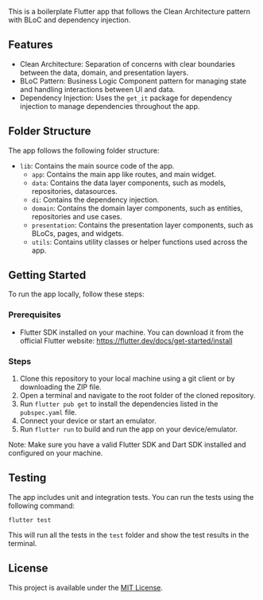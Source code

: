 This is a boilerplate Flutter app that follows the Clean Architecture pattern with BLoC and dependency injection.

## Features

- Clean Architecture: Separation of concerns with clear boundaries between the data, domain, and presentation layers.
- BLoC Pattern: Business Logic Component pattern for managing state and handling interactions between UI and data.
- Dependency Injection: Uses the `get_it` package for dependency injection to manage dependencies throughout the app.

## Folder Structure

The app follows the following folder structure:

- `lib`: Contains the main source code of the app.
  - `app`: Contains the main app like routes, and main widget.
  - `data`: Contains the data layer components, such as models, repositories, datasources.
  - `di`: Contains the dependency injection.
  - `domain`: Contains the domain layer components, such as entities, repositories and use cases.
  - `presentation`: Contains the presentation layer components, such as BLoCs, pages, and widgets.
  - `utils`: Contains utility classes or helper functions used across the app.

## Getting Started

To run the app locally, follow these steps:

### Prerequisites

- Flutter SDK installed on your machine. You can download it from the official Flutter website: https://flutter.dev/docs/get-started/install

### Steps

1. Clone this repository to your local machine using a git client or by downloading the ZIP file.
2. Open a terminal and navigate to the root folder of the cloned repository.
3. Run `flutter pub get` to install the dependencies listed in the `pubspec.yaml` file.
4. Connect your device or start an emulator.
5. Run `flutter run` to build and run the app on your device/emulator.

Note: Make sure you have a valid Flutter SDK and Dart SDK installed and configured on your machine.

## Testing

The app includes unit and integration tests. You can run the tests using the following command:

`flutter test`

This will run all the tests in the `test` folder and show the test results in the terminal.

## License

This project is available under the [MIT License](LICENSE).

